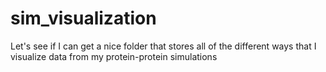 # sim_visualization
Let's see if I can get a nice folder that stores all of the different ways that I visualize data from my protein-protein simulations
